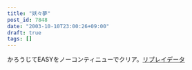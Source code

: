 ```yaml
---
title: "妖々夢"
post_id: 7848
date: "2003-10-10T23:00:26+09:00"
draft: true
tags: []
---
```



かろうじてEASYをノーコンティニューでクリア。[リプレイデータ](https://danmaq.com/th_replay)
